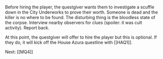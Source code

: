 Before hiring the player, the questgiver wants them to investigate a scuffle down in the City Underworks to prove their worth. Someone is dead and the killer is no where to be found. The disturbing thing is the bloodless state of the corpse. Interview nearby observers for clues (spoiler: it was cult activity). Report back.

At this point, the questgiver will offer to hire the player but this is optional. If they do, it will kick off the House Azura questline with [[HAQ1]].

Next: [[MQ4]]